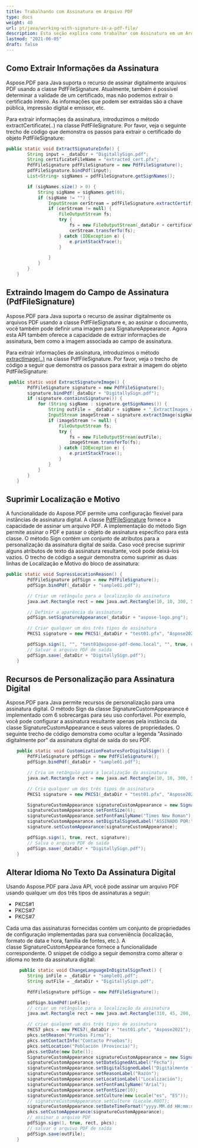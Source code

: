```yaml
---
title: Trabalhando com Assinatura em Arquivo PDF
type: docs
weight: 40
url: pt/java/working-with-signature-in-a-pdf-file/
description: Esta seção explica como trabalhar com Assinatura em um Arquivo PDF usando a classe PdfFileSignature.
lastmod: "2021-06-05"
draft: false
---
```


## Como Extrair Informações da Assinatura

Aspose.PDF para Java suporta o recurso de assinar digitalmente arquivos PDF usando a classe PdfFileSignature. Atualmente, também é possível determinar a validade de um certificado, mas não podemos extrair o certificado inteiro. As informações que podem ser extraídas são a chave pública, impressão digital e emissor, etc.

Para extrair informações da assinatura, introduzimos o método extractCertificate(..) na classe PdfFileSignature. Por favor, veja o seguinte trecho de código que demonstra os passos para extrair o certificado do objeto PdfFileSignature:

```java
public static void ExtractSignatureInfo() {
        String input = _dataDir + "DigitallySign.pdf";
        String certificateFileName = "extracted_cert.pfx";
        PdfFileSignature pdfFileSignature = new PdfFileSignature();
        pdfFileSignature.bindPdf(input);
        List<String> sigNames = pdfFileSignature.getSignNames();

        if (sigNames.size() > 0) {
            String sigName = sigNames.get(0);
            if (sigName != "") {
                InputStream cerStream = pdfFileSignature.extractCertificate(sigName);
                if (cerStream != null) {
                    FileOutputStream fs;
                    try {
                        fs = new FileOutputStream(_dataDir + certificateFileName);
                        cerStream.transferTo(fs);
                    } catch (IOException e) {
                        e.printStackTrace();
                    }

                }
            }
        }
    }
```


## Extraindo Imagem do Campo de Assinatura (PdfFileSignature)

Aspose.PDF para Java suporta o recurso de assinar digitalmente os arquivos PDF usando a classe PdfFileSignature e, ao assinar o documento, você também pode definir uma imagem para SignatureAppearance. Agora esta API também oferece a capacidade de extrair informações de assinatura, bem como a imagem associada ao campo de assinatura.

Para extrair informações de assinatura, introduzimos o método [extractImage(..)](https://reference.aspose.com/pdf/java/com.aspose.pdf.facades/PdfFileSignature#extractImage-java.lang.String-) na classe PdfFileSignature. Por favor, veja o trecho de código a seguir que demonstra os passos para extrair a imagem do objeto PdfFileSignature:

```java
 public static void ExtractSignatureImage() {
        PdfFileSignature signature = new PdfFileSignature();
        signature.bindPdf(_dataDir + "DigitallySign.pdf");
        if (signature.containsSignature()) {
            for (String sigName : signature.getSignNames()) {
                String outFile = _dataDir + sigName + "_ExtractImages_out.jpg";
                InputStream imageStream = signature.extractImage(sigName);
                if (imageStream != null) {
                    FileOutputStream fs;
                    try {
                        fs = new FileOutputStream(outFile);
                        imageStream.transferTo(fs);
                    } catch (IOException e) {
                        e.printStackTrace();
                    }
                }
            }
        }
    }
```


## Suprimir Localização e Motivo

A funcionalidade do Aspose.PDF permite uma configuração flexível para instâncias de assinatura digital. A classe [PdfFileSignature](https://reference.aspose.com/pdf/java/com.aspose.pdf.facades/PdfFileSignature) fornece a capacidade de assinar um arquivo PDF. A implementação do método Sign permite assinar o PDF e passar o objeto de assinatura específico para esta classe. O método Sign contém um conjunto de atributos para a personalização da assinatura digital de saída. Caso você precise suprimir alguns atributos de texto da assinatura resultante, você pode deixá-los vazios. O trecho de código a seguir demonstra como suprimir as duas linhas de Localização e Motivo do bloco de assinatura:

```java
public static void SupressLocationReason() {
        PdfFileSignature pdfSign = new PdfFileSignature();
        pdfSign.bindPdf(_dataDir + "sample01.pdf");

        // Criar um retângulo para a localização da assinatura
        java.awt.Rectangle rect = new java.awt.Rectangle(10, 10, 300, 50);

        // Definir a aparência da assinatura
        pdfSign.setSignatureAppearance(_dataDir + "aspose-logo.png");

        // Criar qualquer um dos três tipos de assinatura
        PKCS1 signature = new PKCS1(_dataDir + "test01.pfx", "Aspose2021"); // PKCS#1

        pdfSign.sign(1, "", "test01@aspose-pdf-demo.local", "", true, rect, signature);
        // Salvar o arquivo PDF de saída
        pdfSign.save(_dataDir + "DigitallySign.pdf");
    }
```


## Recursos de Personalização para Assinatura Digital

Aspose.PDF para Java permite recursos de personalização para uma assinatura digital. O método Sign da classe SignatureCustomAppearance é implementado com 6 sobrecargas para seu uso confortável. Por exemplo, você pode configurar a assinatura resultante apenas pela instância da classe SignatureCustomAppearance e seus valores de propriedades. O seguinte trecho de código demonstra como ocultar a legenda "Assinado digitalmente por" da assinatura digital de saída do seu PDF.

```java
    public static void CustomizationFeaturesForDigitalSign() {
        PdfFileSignature pdfSign = new PdfFileSignature();
        pdfSign.bindPdf(_dataDir + "sample01.pdf");

        // Cria um retângulo para a localização da assinatura
        java.awt.Rectangle rect = new java.awt.Rectangle(10, 10, 300, 50);

        // Cria qualquer um dos três tipos de assinatura
        PKCS1 signature = new PKCS1(_dataDir + "test01.pfx", "Aspose2021"); // PKCS#1

        SignatureCustomAppearance signatureCustomAppearance = new SignatureCustomAppearance();
        signatureCustomAppearance.setFontSize(6);
        signatureCustomAppearance.setFontFamilyName("Times New Roman");
        signatureCustomAppearance.setDigitalSignedLabel("ASSINADO POR:");
        signature.setCustomAppearance(signatureCustomAppearance);

        pdfSign.sign(1, true, rect, signature);
        // Salva o arquivo PDF de saída
        pdfSign.save(_dataDir + "DigitallySign.pdf");
    }
```


## Alterar Idioma No Texto Da Assinatura Digital

Usando Aspose.PDF para Java API, você pode assinar um arquivo PDF usando qualquer um dos três tipos de assinaturas a seguir:

- PKCS#1
- PKCS#7
- PKCS#7

Cada uma das assinaturas fornecidas contém um conjunto de propriedades de configuração implementadas para sua conveniência (localização, formato de data e hora, família de fontes, etc.). A classe SignatureCustomAppearance fornece a funcionalidade correspondente. O snippet de código a seguir demonstra como alterar o idioma no texto da assinatura digital:

```java
     public static void ChangeLanguageInDigitalSignText() {
        String inFile = _dataDir + "sample01.pdf";
        String outFile = _dataDir + "DigitallySign.pdf";

        PdfFileSignature pdfSign = new PdfFileSignature();

        pdfSign.bindPdf(inFile);
        // criar um retângulo para a localização da assinatura
        java.awt.Rectangle rect = new java.awt.Rectangle(310, 45, 200, 50);

        // criar qualquer um dos três tipos de assinatura
        PKCS7 pkcs = new PKCS7(_dataDir + "test01.pfx", "Aspose2021");
        pkcs.setReason("Pruebas Firma");
        pkcs.setContactInfo("Contacto Pruebas");
        pkcs.setLocation("Población (Provincia)");
        pkcs.setDate(new Date());
        SignatureCustomAppearance signatureCustomAppearance = new SignatureCustomAppearance();
        signatureCustomAppearance.setDateSignedAtLabel("Fecha");
        signatureCustomAppearance.setDigitalSignedLabel("Digitalmente firmado por");
        signatureCustomAppearance.setReasonLabel("Razón");
        signatureCustomAppearance.setLocationLabel("Localización");
        signatureCustomAppearance.setFontFamilyName("Arial");
        signatureCustomAppearance.setFontSize(10);
        signatureCustomAppearance.setCulture(new Locale("es", "ES"));
        // signatureCustomAppearance.setCulture (Locale.ROOT);
        signatureCustomAppearance.setDateTimeFormat("yyyy.MM.dd HH:mm:ss");
        pkcs.setCustomAppearance(signatureCustomAppearance);
        // assinar o arquivo PDF
        pdfSign.sign(1, true, rect, pkcs);
        // salvar o arquivo PDF de saída
        pdfSign.save(outFile);
    }
```